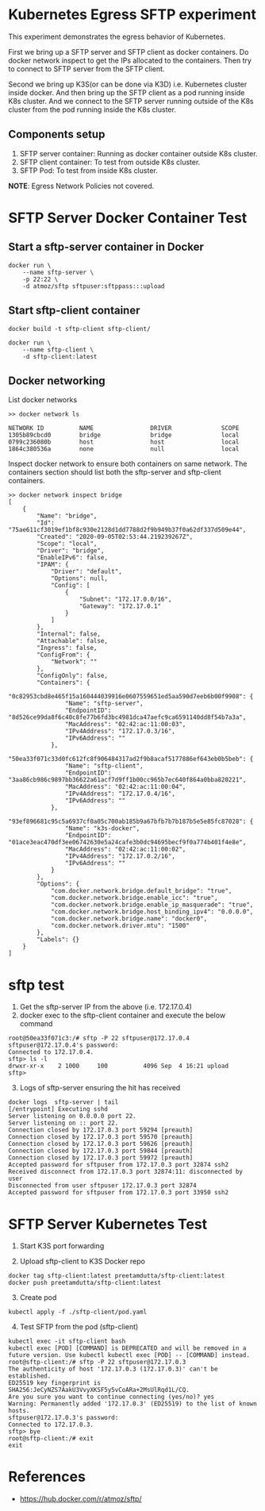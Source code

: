# Kubernetes Egress SFTP experiment

This experiment demonstrates the egress behavior of Kubernetes.

First we bring up a SFTP server and SFTP client as docker containers.
Do docker network inspect to get the IPs allocated to the containers.
Then try to connect to SFTP server from the SFTP client.

Second we bring up K3S(or can be done via K3D) i.e. Kubernetes cluster inside docker.
And then bring up the SFTP client as a pod running inside K8s cluster.
And we connect to the SFTP server running outside of the K8s cluster from the pod running inside the K8s cluster.

## Components setup
1. SFTP server container: Running as docker container outside K8s cluster.
2. SFTP client container: To test from outside K8s cluster.
3. SFTP Pod: To test from inside K8s cluster.

**NOTE**: Egress Network Policies not covered.

# SFTP Server Docker Container Test

## Start a sftp-server container in Docker

```
docker run \
    --name sftp-server \
    -p 22:22 \
    -d atmoz/sftp sftpuser:sftppass:::upload
```

## Start sftp-client container

```
docker build -t sftp-client sftp-client/

docker run \
    --name sftp-client \
    -d sftp-client:latest
```

## Docker networking

List docker networks

```
>> docker network ls

NETWORK ID          NAME                DRIVER              SCOPE
1305b89cbcd0        bridge              bridge              local
0799c236080b        host                host                local
1864c380536a        none                null                local
```

Inspect docker network to ensure both containers on same network. 
The containers section should list both the sftp-server and sftp-client containers.

```
>> docker network inspect bridge
[
    {
        "Name": "bridge",
        "Id": "75ae611cf3019ef1bf8c930e2128d1dd7788d2f9b949b37f0a62df337d509e44",
        "Created": "2020-09-05T02:53:44.219239267Z",
        "Scope": "local",
        "Driver": "bridge",
        "EnableIPv6": false,
        "IPAM": {
            "Driver": "default",
            "Options": null,
            "Config": [
                {
                    "Subnet": "172.17.0.0/16",
                    "Gateway": "172.17.0.1"
                }
            ]
        },
        "Internal": false,
        "Attachable": false,
        "Ingress": false,
        "ConfigFrom": {
            "Network": ""
        },
        "ConfigOnly": false,
        "Containers": {
            "0c82953cbd8e465f15a160444039916e0607559651ed5aa590d7eeb6b00f9908": {
                "Name": "sftp-server",
                "EndpointID": "8d526ce99da8f6c40c8fe77b6fd3bc4981dca47aefc9ca6591140dd8f54b7a3a",
                "MacAddress": "02:42:ac:11:00:03",
                "IPv4Address": "172.17.0.3/16",
                "IPv6Address": ""
            },
            "50ea33f071c33d0fc612fc8f906484317ad2f9b8acaf5177886ef643eb0b5beb": {
                "Name": "sftp-client",
                "EndpointID": "3aa86cb986c9897bb36622a61acf7d9ff1b00cc965b7ec640f864a0bba820221",
                "MacAddress": "02:42:ac:11:00:04",
                "IPv4Address": "172.17.0.4/16",
                "IPv6Address": ""
            },
            "93ef896681c95c5a6937cf0a05c700ab185b9a67bfb7b7b187b5e5e85fc87028": {
                "Name": "k3s-docker",
                "EndpointID": "01ace3eac470df3ee06742630e5a24cafe3b0dc94695becf9f0a774b401f4e8e",
                "MacAddress": "02:42:ac:11:00:02",
                "IPv4Address": "172.17.0.2/16",
                "IPv6Address": ""
            }
        },
        "Options": {
            "com.docker.network.bridge.default_bridge": "true",
            "com.docker.network.bridge.enable_icc": "true",
            "com.docker.network.bridge.enable_ip_masquerade": "true",
            "com.docker.network.bridge.host_binding_ipv4": "0.0.0.0",
            "com.docker.network.bridge.name": "docker0",
            "com.docker.network.driver.mtu": "1500"
        },
        "Labels": {}
    }
]

```


# sftp test

1. Get the sftp-server IP from the above (i.e. 172.17.0.4)
2. docker exec to the sftp-client container and execute the below command

```
root@50ea33f071c3:/# sftp -P 22 sftpuser@172.17.0.4
sftpuser@172.17.0.4's password: 
Connected to 172.17.0.4.
sftp> ls -l
drwxr-xr-x    2 1000     100          4096 Sep  4 16:21 upload
sftp>
``` 
3. Logs of sftp-server ensuring the hit has received

```
docker logs  sftp-server | tail
[/entrypoint] Executing sshd
Server listening on 0.0.0.0 port 22.
Server listening on :: port 22.
Connection closed by 172.17.0.3 port 59294 [preauth]
Connection closed by 172.17.0.3 port 59570 [preauth]
Connection closed by 172.17.0.3 port 59626 [preauth]
Connection closed by 172.17.0.3 port 59844 [preauth]
Connection closed by 172.17.0.3 port 59972 [preauth]
Accepted password for sftpuser from 172.17.0.3 port 32874 ssh2
Received disconnect from 172.17.0.3 port 32874:11: disconnected by user
Disconnected from user sftpuser 172.17.0.3 port 32874
Accepted password for sftpuser from 172.17.0.3 port 33950 ssh2
```

# SFTP Server Kubernetes Test

1. Start K3S port forwarding

2. Upload sftp-client to K3S Docker repo

```
docker tag sftp-client:latest preetamdutta/sftp-client:latest
docker push preetamdutta/sftp-client:latest
```

3. Create pod
```
kubectl apply -f ./sftp-client/pod.yaml
```

4. Test SFTP from the pod (sftp-client)
```
kubectl exec -it sftp-client bash
kubectl exec [POD] [COMMAND] is DEPRECATED and will be removed in a future version. Use kubectl kubectl exec [POD] -- [COMMAND] instead.
root@sftp-client:/# sftp -P 22 sftpuser@172.17.0.3
The authenticity of host '172.17.0.3 (172.17.0.3)' can't be established.
ED25519 key fingerprint is SHA256:JeCyNZS7AakU3VvyXKSF5y5vCoARa+2MsUlRqd1L/CQ.
Are you sure you want to continue connecting (yes/no)? yes
Warning: Permanently added '172.17.0.3' (ED25519) to the list of known hosts.
sftpuser@172.17.0.3's password: 
Connected to 172.17.0.3.
sftp> bye
root@sftp-client:/# exit
exit
```

# References
- https://hub.docker.com/r/atmoz/sftp/